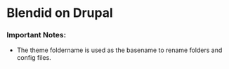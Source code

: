 # Blendid on Drupal

### Important Notes:
* The theme foldername is used as the basename to rename folders and config files.
